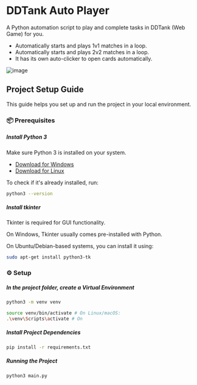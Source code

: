 # DDTank Auto Player
A Python automation script to play and complete tasks in DDTank (Web Game) for you.

- Automatically starts and plays 1v1 matches in a loop.
- Automatically starts and plays 2v2 matches in a loop.
- It has its own auto-clicker to open cards automatically.

![image](https://github.com/user-attachments/assets/b358115e-2128-4856-8741-d99a0ec2937e)



## Project Setup Guide
This guide helps you set up and run the project in your local environment.

### 📦 Prerequisites

##### Install Python 3

Make sure Python 3 is installed on your system.

- [Download for Windows](https://www.python.org/downloads/windows/)
- [Download for Linux](https://www.python.org/downloads/source/)

To check if it's already installed, run:

```bash
python3 --version
```

##### Install tkinter
Tkinter is required for GUI functionality.

On Windows, Tkinter usually comes pre-installed with Python.

On Ubuntu/Debian-based systems, you can install it using:

```bash
sudo apt-get install python3-tk
```

### ⚙️ Setup

##### In the project folder, create a Virtual Environment

```bash
python3 -m venv venv

source venv/bin/activate # On Linux/macOS:
.\venv\Scripts\activate # On
```

##### Install Project Dependencies

 ```bash
pip install -r requirements.txt
```

##### Running the Project

```bash
python3 main.py
```
